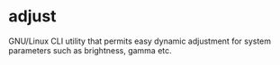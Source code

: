 # adjust
GNU/Linux CLI utility that permits easy dynamic adjustment for system parameters such as brightness, gamma etc.
